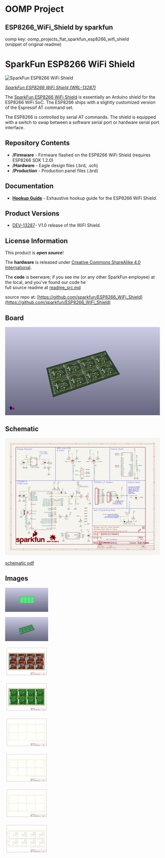 # OOMP Project  
## ESP8266_WiFi_Shield  by sparkfun  
  
oomp key: oomp_projects_flat_sparkfun_esp8266_wifi_shield  
(snippet of original readme)  
  
SparkFun ESP8266 WiFi Shield  
========================================  
  
![SparkFun ESP8266 WiFi Shield](https://cdn.sparkfun.com/assets/learn_tutorials/4/0/3/angled.jpg)  
  
[*SparkFun ESP8266 WiFi Shield (WRL-13287)*](https://www.sparkfun.com/products/13287)  
  
The [SparkFun ESP8266 WiFi Shield](https://www.sparkfun.com/products/13287) is essentially an Arduino shield for the ESP8266 WiFi SoC. The ESP8266 ships with a slightly customized version of the Espressif AT command set.  
  
The ESP8266 is controlled by serial AT commands. The shield is equipped with a switch to swap between a software serial port or hardware serial port interface.  
  
Repository Contents  
-------------------  
  
* **/Firmware** - Firmware flashed on the ESP8266 WiFi Shield (requires ESP8266 SDK 1.2.0)  
* **/Hardware** - Eagle design files (.brd, .sch)  
* **/Production** - Production panel files (.brd)  
  
Documentation  
--------------  
* **[Hookup Guide](https://learn.sparkfun.com/tutorials/esp8266-wifi-shield-hookup-guide)** - Exhaustive hookup guide for the ESP8266 WiFi Shield.  
  
Product Versions  
----------------  
* [DEV-13287](https://www.sparkfun.com/products/13287)- V1.0 release of the WiFi Shield.  
  
License Information  
-------------------  
This product is _**open source**_!   
  
The **hardware** is released under [Creative Commons ShareAlike 4.0 International](https://creativecommons.org/licenses/by-sa/4.0/).  
  
The **code** is beerware; if you see me (or any other SparkFun employee) at the local, and you've found our code he  
  full source readme at [readme_src.md](readme_src.md)  
  
source repo at: [https://github.com/sparkfun/ESP8266_WiFi_Shield](https://github.com/sparkfun/ESP8266_WiFi_Shield)  
## Board  
  
[![working_3d.png](working_3d_600.png)](working_3d.png)  
## Schematic  
  
[![working_schematic.png](working_schematic_600.png)](working_schematic.png)  
  
[schematic pdf](working_schematic.pdf)  
## Images  
  
[![working_3D_bottom.png](working_3D_bottom_140.png)](working_3D_bottom.png)  
  
[![working_3D_top.png](working_3D_top_140.png)](working_3D_top.png)  
  
[![working_assembly_page_01.png](working_assembly_page_01_140.png)](working_assembly_page_01.png)  
  
[![working_assembly_page_02.png](working_assembly_page_02_140.png)](working_assembly_page_02.png)  
  
[![working_assembly_page_03.png](working_assembly_page_03_140.png)](working_assembly_page_03.png)  
  
[![working_assembly_page_04.png](working_assembly_page_04_140.png)](working_assembly_page_04.png)  
  
[![working_assembly_page_05.png](working_assembly_page_05_140.png)](working_assembly_page_05.png)  
  
[![working_assembly_page_06.png](working_assembly_page_06_140.png)](working_assembly_page_06.png)  
